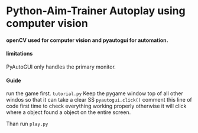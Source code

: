 # Python-Aim-Trainer Autoplay using computer vision

#### openCV used for computer vision and pyautogui for automation.

#### limitations
PyAutoGUI only handles the primary monitor.

#### Guide
run the game first. ```tutorial.py```
Keep the pygame window top of all other windos so that it can take a clear SS
```pyautogui.click()``` comment this line of code first time to check everything working properly otherwise it will click where a object found a object on the entire screen.

Than run ```play.py```